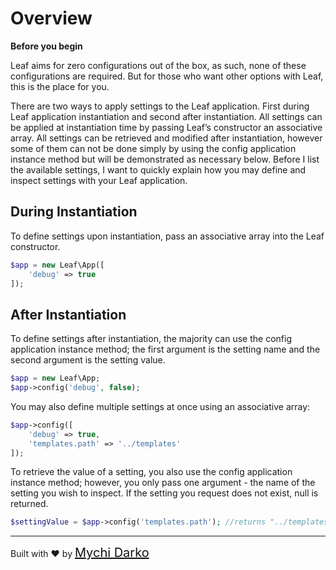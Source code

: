 # Overview
**Before you begin**

Leaf aims for zero configurations out of the box, as such, none of these configurations are required. But for those who want other options with Leaf, this is the place for you.


There are two ways to apply settings to the Leaf application. First during Leaf application instantiation and second after instantiation. All settings can be applied at instantiation time by passing Leaf’s constructor an associative array. All settings can be retrieved and modified after instantiation, however some of them can not be done simply by using the config application instance method but will be demonstrated as necessary below. Before I list the available settings, I want to quickly explain how you may define and inspect settings with your Leaf application.

## During Instantiation
To define settings upon instantiation, pass an associative array into the Leaf constructor.
```php
$app = new Leaf\App([
    'debug' => true
]);
```

## After Instantiation
To define settings after instantiation, the majority can use the config application instance method; the first argument is the setting name and the second argument is the setting value.
```php
$app = new Leaf\App;
$app->config('debug', false);
```

You may also define multiple settings at once using an associative array:
```php
$app->config([
    'debug' => true,
    'templates.path' => '../templates'
]);
```

To retrieve the value of a setting, you also use the config application instance method; however, you only pass one argument - the name of the setting you wish to inspect. If the setting you request does not exist, null is returned.
```php
$settingValue = $app->config('templates.path'); //returns "../templates"
```

<hr>
Built with ❤ by <a href="https://mychi.netlify.app" style="font-size: 20px; color: #111;" target="_blank">Mychi Darko</a>